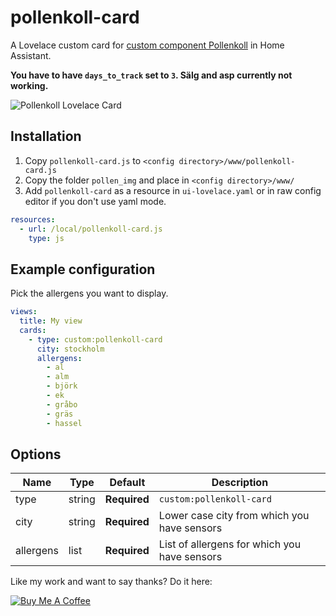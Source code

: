 # pollenkoll-card
A Lovelace custom card for [custom component Pollenkoll](https://github.com/JohNan/home-assistant-pollenkoll/) in Home Assistant.

<b>You have to have `days_to_track` set to `3`. Sälg and asp currently not working.</b>

<img src="https://github.com/isabellaalstrom/pollenkoll-card/blob/master/pollenkoll-card.png" alt="Pollenkoll Lovelace Card" />

## Installation

1. Copy `pollenkoll-card.js` to `<config directory>/www/pollenkoll-card.js`
2. Copy the folder `pollen_img` and place in `<config directory>/www/`
3. Add `pollenkoll-card` as a resource in `ui-lovelace.yaml` or in raw config editor if you don't use yaml mode.

```yaml
resources:
  - url: /local/pollenkoll-card.js
    type: js
```


## Example configuration
Pick the allergens you want to display.
```yaml
views:
  title: My view
  cards:
    - type: custom:pollenkoll-card
      city: stockholm
      allergens:
        - al
        - alm
        - björk
        - ek
        - gråbo
        - gräs
        - hassel
```

## Options

| Name | Type | Default | Description
| ---- | ---- | ------- | -----------
| type | string | **Required** | `custom:pollenkoll-card`
| city | string | **Required** | Lower case city from which you have sensors
| allergens | list | **Required** | List of allergens for which you have sensors


Like my work and want to say thanks? Do it here:

<a href="https://www.buymeacoffee.com/iq1f96D" target="_blank"><img src="https://www.buymeacoffee.com/assets/img/custom_images/purple_img.png" alt="Buy Me A Coffee" style="height: auto !important;width: auto !important;" ></a>
